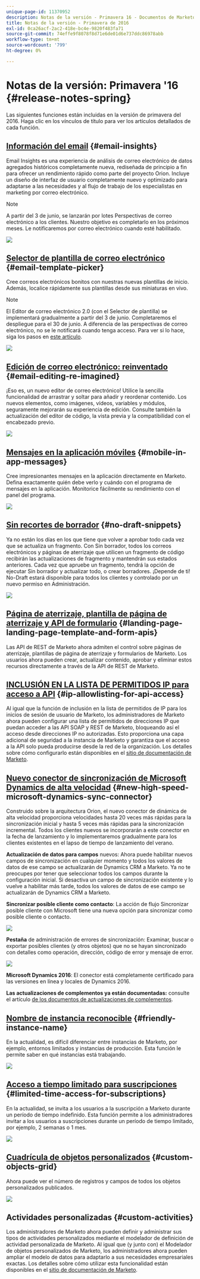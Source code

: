 ```yaml
---
unique-page-id: 11370952
description: Notas de la versión - Primavera 16 - Documentos de Marketo - Documentación del producto
title: Notas de la versión - Primavera de 2016
exl-id: 0ca26acf-2ac2-418e-bc4e-9820f483fa71
source-git-commit: 74effe9f8078f8d71e6de01d6e737ddc86978abb
workflow-type: tm+mt
source-wordcount: '799'
ht-degree: 0%

---
```


# Notas de la versión: Primavera &#39;16 {#release-notes-spring}

Las siguientes funciones están incluidas en la versión de primavera del 2016. Haga clic en los vínculos de título para ver los artículos detallados de cada función.

## [Información del email](/help/marketo/product-docs/reporting/email-insights/email-insights-overview.md) {#email-insights}

Email Insights es una experiencia de análisis de correo electrónico de datos agregados históricos completamente nueva, rediseñada de principio a fin para ofrecer un rendimiento rápido como parte del proyecto Orion. Incluye un diseño de interfaz de usuario completamente nuevo y optimizado para adaptarse a las necesidades y al flujo de trabajo de los especialistas en marketing por correo electrónico.

>[!NOTE]
>
>A partir del 3 de junio, se lanzarán por lotes Perspectivas de correo electrónico a los clientes. Nuestro objetivo es completarlo en los próximos meses. Le notificaremos por correo electrónico cuando esté habilitado.

![](assets/two.png)

## [Selector de plantilla de correo electrónico](/help/marketo/product-docs/email-marketing/general/email-editor-2/email-template-picker-overview.md) {#email-template-picker}

Cree correos electrónicos bonitos con nuestras nuevas plantillas de inicio. Además, localice rápidamente sus plantillas desde sus miniaturas en vivo.

>[!NOTE]
>
>El Editor de correo electrónico 2.0 (con el Selector de plantilla) se implementará gradualmente a partir del 3 de junio. Completaremos el despliegue para el 30 de junio. A diferencia de las perspectivas de correo electrónico, no se le notificará cuando tenga acceso. Para ver si lo hace, siga los pasos en [este artículo](/help/marketo/product-docs/email-marketing/general/email-editor-2/transitioning-to-email-editor-2-0.md).

![](assets/5-29-home-starter-templates.png)

## [Edición de correo electrónico: reinventado](/help/marketo/product-docs/email-marketing/general/email-editor-2/email-editor-v2-0-overview.md) {#email-editing-re-imagined}

¡Eso es, un nuevo editor de correo electrónico! Utilice la sencilla funcionalidad de arrastrar y soltar para añadir y reordenar contenido. Los nuevos elementos, como imágenes, vídeos, variables y módulos, seguramente mejorarán su experiencia de edición. Consulte también la actualización del editor de código, la vista previa y la compatibilidad con el encabezado previo.

![](assets/17a-29-modules-next.png)

## [Mensajes en la aplicación móviles](/help/marketo/product-docs/mobile-marketing/in-app-messages/understanding-in-app-messages.md) {#mobile-in-app-messages}

Cree impresionantes mensajes en la aplicación directamente en Marketo. Defina exactamente quién debe verlo y cuándo con el programa de mensajes en la aplicación. Monitorice fácilmente su rendimiento con el panel del programa.

![](assets/pasted-image-at-2016-05-24-09-45-am.png)

## [Sin recortes de borrador](/help/marketo/product-docs/administration/users-and-roles/managing-user-roles-and-permissions/enable-no-draft-for-snippets.md) {#no-draft-snippets}

Ya no están los días en los que tiene que volver a aprobar todo cada vez que se actualiza un fragmento. Con Sin borrador, todos los correos electrónicos y páginas de aterrizaje que utilicen un fragmento de código recibirán las actualizaciones de fragmento y mantendrán sus estados anteriores. Cada vez que apruebe un fragmento, tendrá la opción de ejecutar Sin borrador y actualizar todo, o crear borradores. ¡Depende de ti! No-Draft estará disponible para todos los clientes y controlado por un nuevo permiso en Administración.

![](assets/image2016-5-16-15-3a41-3a17.png)

## [Página de aterrizaje, plantilla de página de aterrizaje y API de formulario](https://developers.marketo.com/blog/spring-2016-updates/) {#landing-page-landing-page-template-and-form-apis}

Las API de REST de Marketo ahora admiten el control sobre páginas de aterrizaje, plantillas de página de aterrizaje y formularios de Marketo. Los usuarios ahora pueden crear, actualizar contenido, aprobar y eliminar estos recursos directamente a través de la API de REST de Marketo.

## [INCLUSIÓN EN LA LISTA DE PERMITIDOS IP para acceso a API](/help/marketo/product-docs/administration/additional-integrations/create-an-allowlist-for-ip-based-api-access.md) {#ip-allowlisting-for-api-access}

Al igual que la función de inclusión en la lista de permitidos de IP para los inicios de sesión de usuario de Marketo, los administradores de Marketo ahora pueden configurar una lista de permitidos de direcciones IP que puedan acceder a las API SOAP y REST de Marketo, bloqueando así el acceso desde direcciones IP no autorizadas. Esto proporciona una capa adicional de seguridad a la instancia de Marketo y garantiza que el acceso a la API solo pueda producirse desde la red de la organización. Los detalles sobre cómo configurarlo están disponibles en el [sitio de documentación de Marketo](/help/marketo/product-docs/administration/additional-integrations/create-an-allowlist-for-ip-based-api-access.md).

## [Nuevo conector de sincronización de Microsoft Dynamics de alta velocidad](/help/marketo/product-docs/crm-sync/microsoft-dynamics-sync/microsoft-dynamics-sync-details/sync-status.md) {#new-high-speed-microsoft-dynamics-sync-connector}

Construido sobre la arquitectura Orion, el nuevo conector de dinámica de alta velocidad proporciona velocidades hasta 20 veces más rápidas para la sincronización inicial y hasta 5 veces más rápidas para la sincronización incremental. Todos los clientes nuevos se incorporarán a este conector en la fecha de lanzamiento y lo implementaremos gradualmente para los clientes existentes en el lapso de tiempo de lanzamiento del verano.

**Actualización de datos para campos** nuevos: Ahora puede habilitar nuevos campos de sincronización en cualquier momento y todos los valores de datos de ese campo se actualizarán de Dynamics CRM a Marketo. Ya no te preocupes por tener que seleccionar todos los campos durante la configuración inicial. Si desactiva un campo de sincronización existente y lo vuelve a habilitar más tarde, todos los valores de datos de ese campo se actualizarán de Dynamics CRM a Marketo.

**Sincronizar posible cliente como contacto**: La acción de flujo Sincronizar posible cliente con Microsoft tiene una nueva opción para sincronizar como posible cliente o contacto.

![](assets/image2016-5-19-8-3a59-3a9.png)

**Pestaña** de administración de errores de sincronización: Examinar, buscar o exportar posibles clientes (y otros objetos) que no se hayan sincronizado con detalles como operación, dirección, código de error y mensaje de error.

![](assets/sync-errors.png)

**Microsoft Dynamics 2016**: El conector está completamente certificado para las versiones en línea y locales de Dynamics 2016.

**Las actualizaciones de complementos ya están documentadas:** consulte el artículo  [de los documentos de actualizaciones de complementos](/help/marketo/product-docs/crm-sync/microsoft-dynamics-sync/marketo-plugin-releases-for-microsoft-dynamics.md).

## [Nombre de instancia reconocible](/help/marketo/product-docs/administration/settings/edit-subscription-settings.md) {#friendly-instance-name}

En la actualidad, es difícil diferenciar entre instancias de Marketo, por ejemplo, entornos limitados y instancias de producción. Esta función le permite saber en qué instancias está trabajando.

![](assets/image2016-5-16-15-3a57-3a14.png)

## [Acceso a tiempo limitado para suscripciones](/help/marketo/product-docs/administration/users-and-roles/managing-marketo-users.md) {#limited-time-access-for-subscriptions}

En la actualidad, se invita a los usuarios a la suscripción a Marketo durante un período de tiempo indefinido. Esta función permite a los administradores invitar a los usuarios a suscripciones durante un período de tiempo limitado, por ejemplo, 2 semanas o 1 mes.

![](assets/image2016-5-16-15-3a59-3a52.png)

## [Cuadrícula de objetos personalizados](/help/marketo/product-docs/administration/marketo-custom-objects/understanding-marketo-custom-objects.md) {#custom-objects-grid}

Ahora puede ver el número de registros y campos de todos los objetos personalizados publicados.

![](assets/custom-objects-grid.png)

## Actividades personalizadas {#custom-activities}

Los administradores de Marketo ahora pueden definir y administrar sus tipos de actividades personalizados mediante el modelador de definición de actividad personalizada de Marketo. Al igual que (y junto con) el Modelador de objetos personalizados de Marketo, los administradores ahora pueden ampliar el modelo de datos para adaptarlo a sus necesidades empresariales exactas. Los detalles sobre cómo utilizar esta funcionalidad están disponibles en el [sitio de documentación de Marketo](/help/marketo/product-docs/administration/marketo-custom-activities/understanding-custom-activities.md).
